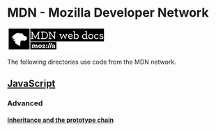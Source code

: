 # MDN - Mozilla Developer Network
<img src="https://github.com/rysharprules/React-Playground/blob/master/MDN/mdnLogo.png" />
<p>The following directories use code from the MDN network.</p>

## <a href="https://developer.mozilla.org/en-US/docs/Web/JavaScript" target="_blank">JavaScript</a>
### Advanced
#### <a href="https://github.com/rysharprules/React-Playground/blob/master/MDN/JavaScript/Advanced/Inheritance%20with%20the%20prototype%20chain/index.html">Inheritance and the prototype chain</a>
